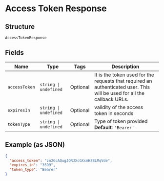 
# Access Token Response

## Structure

`AccessTokenResponse`

## Fields

| Name | Type | Tags | Description |
|  --- | --- | --- | --- |
| `accessToken` | `string \| undefined` | Optional | It is the token used for the requests that required an authenticated user. This will be used for all the callback URLs. |
| `expiresIn` | `string \| undefined` | Optional | validity of the access token in seconds |
| `tokenType` | `string \| undefined` | Optional | Type of token provided<br>**Default**: `'Bearer'` |

## Example (as JSON)

```json
{
  "access_token": "zn2GcAQugJQRJXcGXsmHZ8LMqVde",
  "expires_in": "3599",
  "token_type": "Bearer"
}
```

